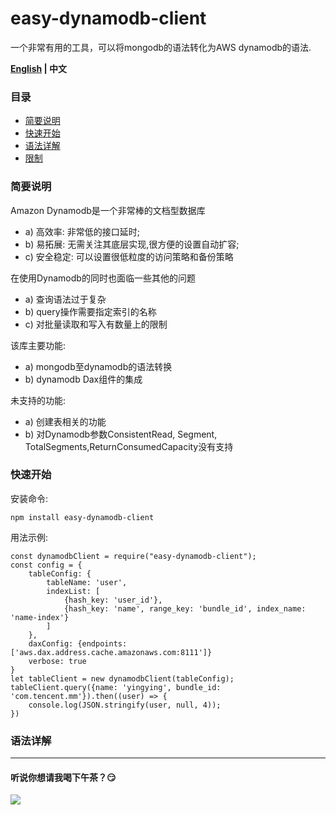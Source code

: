 # easy-dynamodb-client


一个非常有用的工具，可以将mongodb的语法转化为AWS dynamodb的语法.

**[English](./README_EN.md) | 中文**

### 目录
- [简要说明](#简要说明) 
- [快速开始](#快速开始)
- [语法详解](#语法详解)
- [限制](#限制)

### 简要说明

Amazon Dynamodb是一个非常棒的文档型数据库 
- a) 高效率: 非常低的接口延时;
- b) 易拓展: 无需关注其底层实现,很方便的设置自动扩容; 
- c) 安全稳定: 可以设置很低粒度的访问策略和备份策略

在使用Dynamodb的同时也面临一些其他的问题
- a) 查询语法过于复杂
- b) query操作需要指定索引的名称
- c) 对批量读取和写入有数量上的限制

该库主要功能:
- a) mongodb至dynamodb的语法转换
- b) dynamodb Dax组件的集成

未支持的功能:
- a) 创建表相关的功能
- b) 对Dynamodb参数ConsistentRead, Segment, TotalSegments,ReturnConsumedCapacity没有支持

    
### 快速开始

安装命令:
```
npm install easy-dynamodb-client 
```
用法示例:
```
const dynamodbClient = require("easy-dynamodb-client");
const config = {
    tableConfig: {
        tableName: 'user',
        indexList: [
            {hash_key: 'user_id'},
            {hash_key: 'name', range_key: 'bundle_id', index_name: 'name-index'}
        ]
    },
    daxConfig: {endpoints: ['aws.dax.address.cache.amazonaws.com:8111']}
    verbose: true
}
let tableClient = new dynamodbClient(tableConfig);
tableClient.query({name: 'yingying', bundle_id: 'com.tencent.mm'}).then((user) => {
    console.log(JSON.stringify(user, null, 4));
})

```
### 语法详解



---
#### 听说你想请我喝下午茶？😏
<img src="https://upload-images.jianshu.io/upload_images/14511459-230b7344a796990c.png?imageMogr2/auto-orient/strip%7CimageView2/2/w/1240">




